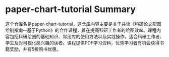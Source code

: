 # paper-chart-tutorial Summary

这个仓库名是paper-chart-tutorial，这仓库内容主要是关于共读《科研论文配图绘制指南--基于Python》的合作课程，旨在提高科研工作者的绘图效率。课程内容包括科研绘图的基础知识、常用库的使用方法以及实践操作，适合科研工作者、学生及对可视化感兴趣的读者。课程提供PDF学习资料，优秀学习者有机会获得书籍奖励，并有5折购书优惠。